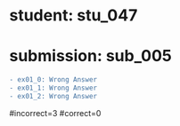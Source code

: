 # student: stu_047
# submission: sub_005

```diff
- ex01_0: Wrong Answer
- ex01_1: Wrong Answer
- ex01_2: Wrong Answer
```
#incorrect=3
#correct=0
